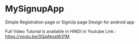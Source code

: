 # MySignupApp

Simple Registration page or SignUp page Design for android app

Full Video Tutorial is available in HINDI in Youtube Link : https://youtu.be/0QqAkopW31M


